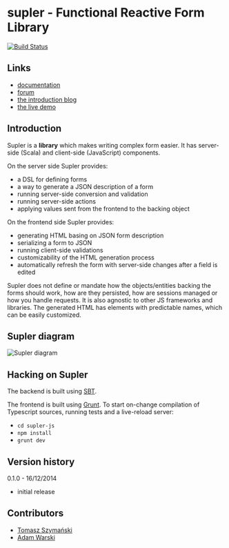 # supler - Functional Reactive Form Library

[![Build Status](https://travis-ci.org/softwaremill/supler.svg?branch=master)](https://travis-ci.org/softwaremill/supler)

## Links

* [documentation](http://docs.supler.io)
* [forum](https://groups.google.com/forum/#!forum/supler)
* [the introduction blog](http://www.warski.org/blog/2014/09/introducing-supler-a-functional-reactive-form-library/)
* [the live demo](http://supler.softwaremill.com/)

## Introduction

Supler is a **library** which makes writing complex form easier. It has server-side (Scala) and client-side
(JavaScript) components.

On the server side Supler provides:

* a DSL for defining forms
* a way to generate a JSON description of a form
* running server-side conversion and validation
* running server-side actions
* applying values sent from the frontend to the backing object

On the frontend side Supler provides:

* generating HTML basing on JSON form description
* serializing a form to JSON
* running client-side validations
* customizability of the HTML generation process
* automatically refresh the form with server-side changes after a field is edited

Supler does not define or mandate how the objects/entities backing the forms should work, how are they persisted,
how are sessions managed or how you handle requests. It is also agnostic to other JS frameworks and libraries. The
generated HTML has elements with predictable names, which can be easily customized.

## Supler diagram

![Supler diagram](https://raw.githubusercontent.com/softwaremill/supler/master/design/supler%20diagram.png)

## Hacking on Supler

The backend is built using [SBT](http://www.scala-sbt.org).

The frontend is built using [Grunt](http://gruntjs.com). To start on-change compilation of Typescript sources,
running tests and a live-reload server:

* `cd supler-js`
* `npm install`
* `grunt dev`

## Version history

0.1.0 - 16/12/2014

* initial release

## Contributors

* [Tomasz Szymański](http://twitter.com/szimano)
* [Adam Warski](http://twitter.com/adamwarski)